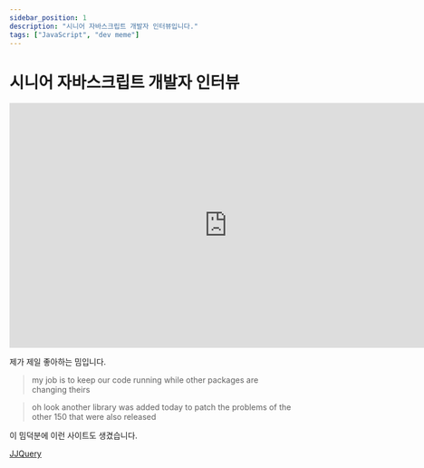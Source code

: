 ```yaml
---
sidebar_position: 1
description: "시니어 자바스크립트 개발자 인터뷰입니다."
tags: ["JavaScript", "dev meme"]
---
```


# 시니어 자바스크립트 개발자 인터뷰

<iframe width="768" height="432" src="https://www.youtube.com/embed/Uo3cL4nrGOk" title="YouTube video player" frameborder="0" allow="accelerometer; autoplay; clipboard-write; encrypted-media; gyroscope; picture-in-picture; web-share" allowfullscreen></iframe>

제가 제일 좋아하는 밈입니다.

> my job is to keep our code running while other packages are changing theirs

> oh look another library was added today to patch the problems of the other 150 that were also released

이 밈덕분에 이런 사이트도 생겼습니다.

[JJQuery](https://jjquery.io/)
